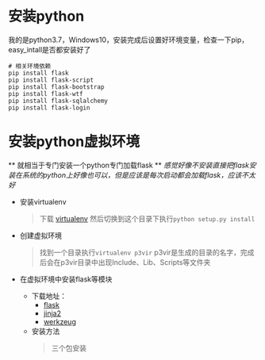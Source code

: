 # 安装python
我的是python3.7，Windows10，安装完成后设置好环境变量，检查一下pip，easy_intall是否都安装好了
```
# 相关环境依赖 
pip install flask
pip install flask-script
pip install flask-bootstrap
pip install flask-wtf
pip install flask-sqlalchemy
pip install flask-login
```


# 安装python虚拟环境
** 就相当于专门安装一个python专门加载flask **
*感觉好像不安装直接把flask安装在系统的python上好像也可以，但是应该是每次启动都会加载flask，应该不太好*
- 安装virtualenv
	> 下载 [virtualenv](https://github.com/pypa/virtualenv/tree/master) 然后切换到这个目录下执行`python setup.py install`
- 创建虚拟环境
	> 找到一个目录执行`virtualenv p3vir` p3vir是生成的目录的名字，完成后会在p3vir目录中出现Include、Lib、Scripts等文件夹 

- 在虚拟环境中安装flask等模块
	- 下载地址：
		- [flask](https://github.com/mitsuhiko/flask)
		- [jinja2](https://github.com/mitsuhiko/jinja2)
		- [werkzeug](https://github.com/mitsuhiko/werkzeug)
	- 安装方法
		> 三个包安装